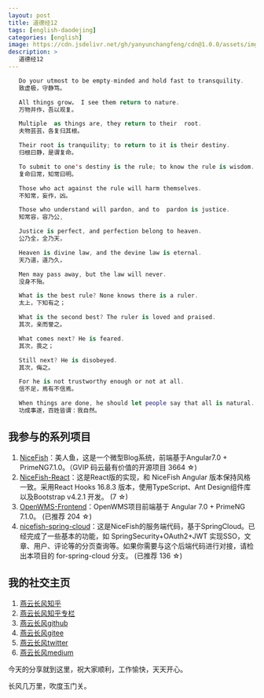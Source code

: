 ```yaml
---
layout: post
title: 道德经12
tags: [english-daodejing]
categories: [english]
image: https://cdn.jsdelivr.net/gh/yanyunchangfeng/cdn@1.0.0/assets/img/blog/english-grammer/english-grammer-cover5.png
description: >
   道德经12
---
```

 ```swift
    Do your utmost to be empty-minded and hold fast to transquility.
    致虚极，守静笃。
 ```
 ```swift
    All things grow， I see them return to nature.
    万物并作，吾以观复。
 ```
 ```swift
    Multiple  as things are, they return to their  root.
    夫物芸芸，各复归其根。
 ```
 ```swift
    Their root is tranquility; to return to it is their destiny.
    归根曰静，是谓复命。
 ```
 ```swift
    To submit to one's destiny is the rule; to know the rule is wisdom. 
    复命曰常，知常曰明。
 ```
 ```swift
    Those who act against the rule will harm themselves.
    不知常，妄作，凶。
 ```
 ```swift
    Those who understand will pardon, and to  pardon is justice.
    知常容，容乃公,
 ```
 ```swift
    Justice is perfect, and perfection belong to heaven.
    公乃全，全乃天，
 ```
 ```swift
    Heaven is divine law, and the devine law is eternal.
    天乃道，道乃久，
 ```
 ```swift
    Men may pass away, but the law will never. 
    没身不殆。
 ```
 ```swift
    What is the best rule? None knows there is a ruler.
    太上，下知有之；
 ```
 ```swift
    What is the second best? The ruler is loved and praised.
    其次，亲而誉之。
 ```
 ```swift
    What comes next? He is feared.
    其次，畏之；
 ```
 ```swift
    Still next? He is disobeyed.
    其次，侮之。
 ```
 ```swift
    For he is not trustworthy enough or not at all.
    信不足，焉有不信焉。
 ```
 ```swift
    When things are done, he should let people say that all is natural.
    功成事遂，百姓皆谓：我自然。
 ```

## 我参与的系列项目

1. [NiceFish]( https://gitee.com/mumu-osc/NiceFish)：美人鱼，这是一个微型Blog系统，前端基于Angular7.0 + PrimeNG7.1.0。（GVIP 码云最有价值的开源项目 3664 ☆)
2. [NiceFish-React]( https://github.com/damoqiongqiu/NiceFish-React)：这是React版的实现，和 NiceFish Angular 版本保持风格一致。采用React Hooks 16.8.3 版本，使用TypeScript、Ant Design组件库以及Bootstrap v4.2.1 开发。  (7 ☆)
3. [OpenWMS-Frontend](https://gitee.com/mumu-osc/OpenWMS-Frontend)：OpenWMS项目前端基于 Angular 7.0 + PrimeNG 7.1.0。  (已推荐 204 ☆)
4. [nicefish-spring-cloud](https://gitee.com/mumu-osc/nicefish-spring-cloud)：这是NiceFish的服务端代码，基于SpringCloud。已经完成了一些基本的功能，如 SpringSecurity+OAuth2+JWT 实现SSO，文章、用户、评论等的分页查询等。如果你需要与这个后端代码进行对接，请检出本项目的 for-spring-cloud 分支。 (已推荐 136 ☆)

## 我的社交主页  

1. [燕云长风知乎](https://zhihu.com/people/hbxyxuxiaodong)  
2. [燕云长风知乎专栏](https://zhuanlan.zhihu.com/yanyunchangfeng)  
3. [燕云长风github](https://github.com/yanyunchangfeng)  
4. [燕云长风gitee](https://gitee.com/yanyunchangfeng)  
5. [燕云长风twitter](https://twitter.com/yanyunchangfeng)  
6. [燕云长风medium](https://medium.com/@yanyunchangfeng) 

今天的分享就到这里，祝大家顺利，工作愉快，天天开心。

长风几万里，吹度玉门关。